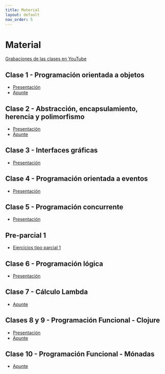 ```yaml
---
title: Material
layout: default
nav_order: 5
---
```


# Material

[Grabaciones de las clases en YouTube](https://www.youtube.com/playlist?list=PLR0NFKZIjBcAwCQjRBMkbh_taSYbOcwcl)

<!--
    Los archivos están subidos en la carpeta de drive del curso:
    https://drive.google.com/drive/folders/1-sBhVb2DKF5OCUpH2EepX7p870APkWxe?usp=drive_link
-->

## Clase 1 - Programación orientada a objetos

* [Presentación](https://drive.google.com/file/d/1DnmPLENegDnEVdU1-1wDVLIMN8cqN3rm/view?usp=sharing)
* [Apunte](https://drive.google.com/file/d/16Ns8j6c-1i6EsnIInhpw5WGtCJb_4LkB/view?usp=sharing)

## Clase 2 - Abstracción, encapsulamiento, herencia y polimorfismo

* [Presentación](https://drive.google.com/file/d/1MyW7iMGjv5ckcsUPXVaebPlGcmOLwVBl/view?usp=sharing)
* [Apunte](https://drive.google.com/file/d/1HIvOpkntijYvR20UfPSte1UrRG69zwOd/view?usp=sharing)

## Clase 3 - Interfaces gráficas

* [Presentación](https://drive.google.com/file/d/1K-QEQskm0c-5kalQo8-26YOsXanVGBle/view?usp=sharing)

## Clase 4 - Programación orientada a eventos

* [Presentación](https://drive.google.com/file/d/1lHqlB1B0SXI3RF5ON-ItY7IADiw5aZxI/view?usp=drive_link)

## Clase 5 - Programación concurrente

* [Presentación](https://drive.google.com/file/d/1AchsMne_rpO3_GkD0jLxbaYb6dOp7_HW/view?usp=sharing)

## Pre-parcial 1

* [Ejercicios tipo parcial 1](/ejercicios-tipo/parcial1)

## Clase 6 - Programación lógica

* [Presentación](https://drive.google.com/file/d/1lXE783umlguTgPgFgP06KVdWjQiVfyOW/view?usp=sharing)

## Clase 7 - Cálculo Lambda

* [Apunte](https://drive.google.com/file/d/1uGF-x1OjKyusgihN8bevHG6eApaHJAdE/view?usp=sharing)

## Clases 8 y 9 - Programación Funcional - Clojure

* [Presentación](https://drive.google.com/file/d/1SfMGaRY8id3tLCw-FHtklfBtzLtINR47/view?usp=sharing)
* [Apunte](https://drive.google.com/file/d/1pAjjK04vpL5PIWxEYZoLckeL34rQBvEt/view?usp=sharing)

## Clase 10 - Programación Funcional - Mónadas

* [Apunte](https://drive.google.com/file/d/1lNTJcozUAkhsPaL0CkKBTUV5RwbIDWRQ/view?usp=sharing)
